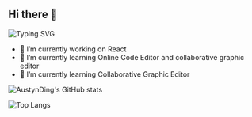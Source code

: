 ## Hi there 👋

<!--
**AustynDing/AustynDing** is a ✨ _special_ ✨ repository because its `README.md` (this file) appears on your GitHub profile.

Here are some ideas to get you started:

- 🔭 I’m currently working on ...
- 🌱 I’m currently learning ...
- 👯 I’m looking to collaborate on ...
- 🤔 I’m looking for help with ...
- 💬 Ask me about ...
- 📫 How to reach me: ...
- 😄 Pronouns: ...
- ⚡ Fun fact: ...
-->

![Typing SVG](https://readme-typing-svg.demolab.com?font=Fira+Code&pause=1000&color=74076F&background=FFFFFF00&center=true&vCenter=true&random=false&width=435&lines=A+Software+Engineer+Learner+;Keep+Learning+Keep+Loving)


- 🔭 I’m currently working on React 
- 🌱 I’m currently learning Online Code Editor and collaborative graphic editor
- 👯 I’m currently learning Collaborative Graphic Editor

![AustynDing's GitHub stats](https://github-readme-stats-five-lovat-27.vercel.app/api?username=AustynDing&count_private=true&show_icons=true&theme=radical)

![Top Langs](https://github-readme-stats-five-lovat-27.vercel.app/api/top-langs/?username=AustynDing&layout=compact&hide=html)
